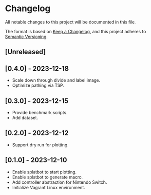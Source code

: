 # Changelog

All notable changes to this project will be documented in this file.

The format is based on [Keep a Changelog](https://keepachangelog.com/en/1.0.0/),
and this project adheres to [Semantic Versioning](https://semver.org/spec/v2.0.0.html).

## [Unreleased]

## [0.4.0] - 2023-12-18
- Scale down through divide and label image.
- Optimize pathing via TSP.

## [0.3.0] - 2023-12-15
- Provide benchmark scripts.
- Add dataset.

## [0.2.0] - 2023-12-12
- Support dry run for plotting.

## [0.1.0] - 2023-12-10
- Enable splatbot to start plotting.
- Enable splatbot to generate macro.
- Add controller abstraction for Nintendo Switch.
- Initialize Vagrant Linux environment.
